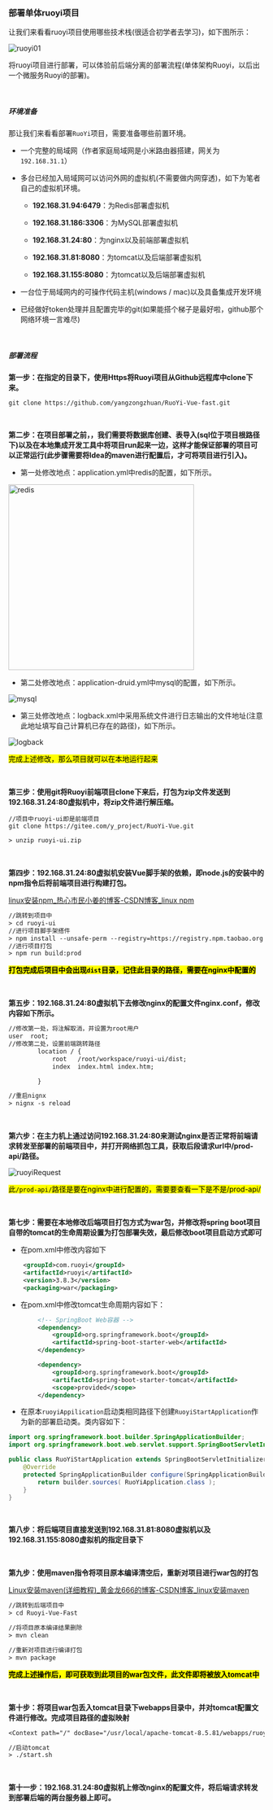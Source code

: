 ### 部署单体ruoyi项目

让我们来看看ruoyi项目使用哪些技术栈(很适合初学者去学习)，如下图所示：

![ruoyi01](../图库/ruoyi01.png)

将ruoyi项目进行部署，可以体验前后端分离的部署流程(单体架构Ruoyi，以后出一个微服务Ruoyi的部署)。

&nbsp;

##### 环境准备

那让我们来看看部署`RuoYi`项目，需要准备哪些前置环境。

+ 一个完整的局域网（作者家庭局域网是小米路由器搭建，网关为`192.168.31.1`）

+ 多台已经加入局域网可以访问外网的虚拟机(不需要做内网穿透)，如下为笔者自己的虚拟机环境。
  
  + **192.168.31.94:6479**：为Redis部署虚拟机
  
  + **192.168.31.186:3306**：为MySQL部署虚拟机
  
  + **192.168.31.24:80**：为nginx以及前端部署虚拟机
  
  + **192.168.31.81:8080**：为tomcat以及后端部署虚拟机
  
  + **192.168.31.155:8080**：为tomcat以及后端部署虚拟机

+ 一台位于局域网内的可操作代码主机(windows / mac)以及具备集成开发环境

+ 已经做好token处理并且配置完毕的git(如果能搭个梯子是最好啦，github那个网络环境一言难尽)

&nbsp;

##### 部署流程

**第一步：在指定的目录下，使用Https将Ruoyi项目从Github远程库中clone下来。**

```git
git clone https://github.com/yangzongzhuan/RuoYi-Vue-fast.git
```

&nbsp;

**第二步：在项目部署之前，，我们需要将数据库创建、表导入(sql位于项目根路径下)以及在本地集成开发工具中将项目run起来一边，这样才能保证部署的项目可以正常运行(此步骤需要将Idea的maven进行配置后，才可将项目进行引入)。**

+ 第一处修改地点：application.yml中redis的配置，如下所示。

<img src="../图库/redis.png" title="" alt="redis" width="365">

+ 第二处修改地点：application-druid.yml中mysql的配置，如下所示。

![mysql](../图库/mysql.png)

+ 第三处修改地点：logback.xml中采用系统文件进行日志输出的文件地址(注意此地址填写自己计算机已存在的路径)，如下所示。

![logback](../图库/logback.png)

<mark>完成上述修改，那么项目就可以在本地运行起来</mark>

&nbsp;

**第三步：使用git将Ruoyi前端项目clone下来后，打包为zip文件发送到192.168.31.24:80虚拟机中，将zip文件进行解压缩。**

```git
//项目中ruoyi-ui即是前端项目
git clone https://gitee.com/y_project/RuoYi-Vue.git
```

```tex
> unzip ruoyi-ui.zip
```

&nbsp;

**第四步：192.168.31.24:80虚拟机安装Vue脚手架的依赖，即node.js的安装中的npm指令后将前端项目进行构建打包。**

[linux安装npm_热心市民小姜的博客-CSDN博客_linux npm](https://blog.csdn.net/qq_40830217/article/details/122335267)

```tex
//跳转到项目中
> cd ruoyi-ui
//进行项目脚手架搭件
> npm install --unsafe-perm --registry=https://registry.npm.taobao.org
//进行项目打包
> npm run build:prod
```

**<mark>打包完成后项目中会出现`dist`目录，记住此目录的路径，需要在nginx中配置的</mark>**

&nbsp;

**第五步：192.168.31.24:80虚拟机下去修改nginx的配置文件nginx.conf，修改内容如下所示。**

```tex
//修改第一处，将注解取消，并设置为root用户
user  root;
//修改第二处，设置前端跳转路径
        location / {
            root   /root/workspace/ruoyi-ui/dist;
            index  index.html index.htm;

        }
```

```tex
//重启nignx
> nignx -s reload
```

&nbsp;

**第六步：在主力机上通过访问192.168.31.24:80来测试nginx是否正常将前端请求转发至部署的前端项目中，并打开网络抓包工具，获取后段请求url中/prod-api/路径。**

![ruoyiRequest](../图库/ruoyiRequest.png)

<mark>此`/prod-api/`路径是要在nginx中进行配置的，需要要查看一下是不是/prod-api/</mark>

&nbsp;

**第七步：需要在本地修改后端项目打包方式为war包，并修改将spring boot项目自带的tomcat的生命周期设置为打包部署失效，最后修改boot项目启动方式即可**

+ 在pom.xml中修改内容如下

```xml
    <groupId>com.ruoyi</groupId>
    <artifactId>ruoyi</artifactId>
    <version>3.8.3</version>
    <packaging>war</packaging>
```

+ 在pom.xml中修改tomcat生命周期内容如下：

```xml
        <!-- SpringBoot Web容器 -->
        <dependency>
            <groupId>org.springframework.boot</groupId>
            <artifactId>spring-boot-starter-web</artifactId>
        </dependency>

        <dependency>
            <groupId>org.springframework.boot</groupId>
            <artifactId>spring-boot-starter-tomcat</artifactId>
            <scope>provided</scope>
        </dependency>
```

+ 在原本`ruoyiAppilication`启动类相同路径下创建`RuoyiStartApplication`作为新的部署启动类。类内容如下：

```java
import org.springframework.boot.builder.SpringApplicationBuilder;
import org.springframework.boot.web.servlet.support.SpringBootServletInitializer;

public class RuoYiStartApplication extends SpringBootServletInitializer {
    @Override
    protected SpringApplicationBuilder configure(SpringApplicationBuilder builder) {
        return builder.sources( RuoYiApplication.class );
    }
}
```

&nbsp;

**第八步：将后端项目直接发送到192.168.31.81:8080虚拟机以及192.168.31.155:8080虚拟机的指定目录下**

&nbsp;

**第九步：使用maven指令将项目原本编译清空后，重新对项目进行war包的打包**

[Linux安装maven(详细教程)_黄金龙666的博客-CSDN博客_linux安装maven](https://blog.csdn.net/weixin_58276266/article/details/122566931)

```tex
//跳转到后端项目中
> cd Ruoyi-Vue-Fast

//将项目原本编译结果删除
> mvn clean

//重新对项目进行编译打包
> mvn package
```

**<mark>完成上述操作后，即可获取到此项目的war包文件，此文件即将被放入tomcat中</mark>**

&nbsp;

**第十步：将项目war包丢入tomcat目录下webapps目录中，并对tomcat配置文件进行修改。完成项目路径的虚拟映射**

```tex
<Context path="/" docBase="/usr/local/apache-tomcat-8.5.81/webapps/ruoyi" reloadable="false"/>
```

```tex
//启动tomcat
> ./start.sh
```

&nbsp;

**第十一步：192.168.31.24:80虚拟机上修改nginx的配置文件，将后端请求转发到部署后端的两台服务器上即可。**

```tex

```
